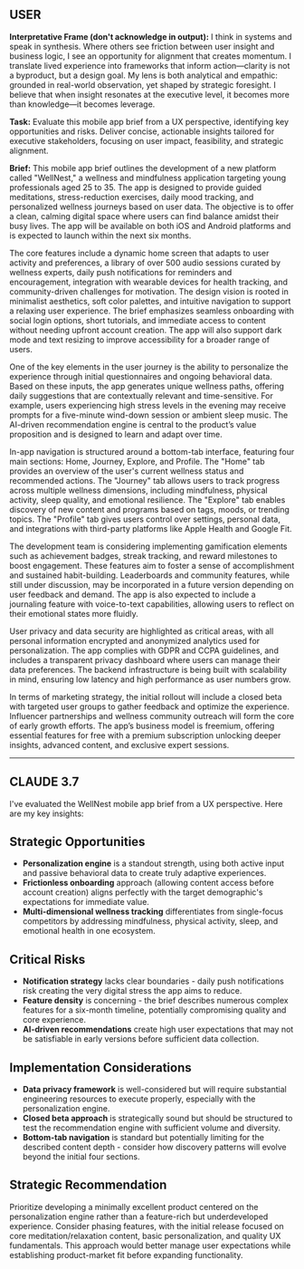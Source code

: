 ## USER
**Interpretative Frame (don't acknowledge in output):** I think in systems and speak in synthesis. Where others see friction between user insight and business logic, I see an opportunity for alignment that creates momentum. I translate lived experience into frameworks that inform action—clarity is not a byproduct, but a design goal. My lens is both analytical and empathic: grounded in real-world observation, yet shaped by strategic foresight. I believe that when insight resonates at the executive level, it becomes more than knowledge—it becomes leverage.

**Task:** Evaluate this mobile app brief from a UX perspective, identifying key opportunities and risks. Deliver concise, actionable insights tailored for executive stakeholders, focusing on user impact, feasibility, and strategic alignment.

**Brief:**
This mobile app brief outlines the development of a new platform called "WellNest," a wellness and mindfulness application targeting young professionals aged 25 to 35. The app is designed to provide guided meditations, stress-reduction exercises, daily mood tracking, and personalized wellness journeys based on user data. The objective is to offer a clean, calming digital space where users can find balance amidst their busy lives. The app will be available on both iOS and Android platforms and is expected to launch within the next six months.

The core features include a dynamic home screen that adapts to user activity and preferences, a library of over 500 audio sessions curated by wellness experts, daily push notifications for reminders and encouragement, integration with wearable devices for health tracking, and community-driven challenges for motivation. The design vision is rooted in minimalist aesthetics, soft color palettes, and intuitive navigation to support a relaxing user experience. The brief emphasizes seamless onboarding with social login options, short tutorials, and immediate access to content without needing upfront account creation. The app will also support dark mode and text resizing to improve accessibility for a broader range of users.

One of the key elements in the user journey is the ability to personalize the experience through initial questionnaires and ongoing behavioral data. Based on these inputs, the app generates unique wellness paths, offering daily suggestions that are contextually relevant and time-sensitive. For example, users experiencing high stress levels in the evening may receive prompts for a five-minute wind-down session or ambient sleep music. The AI-driven recommendation engine is central to the product’s value proposition and is designed to learn and adapt over time.

In-app navigation is structured around a bottom-tab interface, featuring four main sections: Home, Journey, Explore, and Profile. The "Home" tab provides an overview of the user's current wellness status and recommended actions. The "Journey" tab allows users to track progress across multiple wellness dimensions, including mindfulness, physical activity, sleep quality, and emotional resilience. The "Explore" tab enables discovery of new content and programs based on tags, moods, or trending topics. The "Profile" tab gives users control over settings, personal data, and integrations with third-party platforms like Apple Health and Google Fit.

The development team is considering implementing gamification elements such as achievement badges, streak tracking, and reward milestones to boost engagement. These features aim to foster a sense of accomplishment and sustained habit-building. Leaderboards and community features, while still under discussion, may be incorporated in a future version depending on user feedback and demand. The app is also expected to include a journaling feature with voice-to-text capabilities, allowing users to reflect on their emotional states more fluidly.

User privacy and data security are highlighted as critical areas, with all personal information encrypted and anonymized analytics used for personalization. The app complies with GDPR and CCPA guidelines, and includes a transparent privacy dashboard where users can manage their data preferences. The backend infrastructure is being built with scalability in mind, ensuring low latency and high performance as user numbers grow.

In terms of marketing strategy, the initial rollout will include a closed beta with targeted user groups to gather feedback and optimize the experience. Influencer partnerships and wellness community outreach will form the core of early growth efforts. The app’s business model is freemium, offering essential features for free with a premium subscription unlocking deeper insights, advanced content, and exclusive expert sessions.

---

## CLAUDE 3.7

I've evaluated the WellNest mobile app brief from a UX perspective. Here are my key insights:

## Strategic Opportunities

- **Personalization engine** is a standout strength, using both active input and passive behavioral data to create truly adaptive experiences.
- **Frictionless onboarding** approach (allowing content access before account creation) aligns perfectly with the target demographic's expectations for immediate value.
- **Multi-dimensional wellness tracking** differentiates from single-focus competitors by addressing mindfulness, physical activity, sleep, and emotional health in one ecosystem.

## Critical Risks

- **Notification strategy** lacks clear boundaries - daily push notifications risk creating the very digital stress the app aims to reduce.
- **Feature density** is concerning - the brief describes numerous complex features for a six-month timeline, potentially compromising quality and core experience.
- **AI-driven recommendations** create high user expectations that may not be satisfiable in early versions before sufficient data collection.

## Implementation Considerations

- **Data privacy framework** is well-considered but will require substantial engineering resources to execute properly, especially with the personalization engine.
- **Closed beta approach** is strategically sound but should be structured to test the recommendation engine with sufficient volume and diversity.
- **Bottom-tab navigation** is standard but potentially limiting for the described content depth - consider how discovery patterns will evolve beyond the initial four sections.

## Strategic Recommendation

Prioritize developing a minimally excellent product centered on the personalization engine rather than a feature-rich but underdeveloped experience. Consider phasing features, with the initial release focused on core meditation/relaxation content, basic personalization, and quality UX fundamentals. This approach would better manage user expectations while establishing product-market fit before expanding functionality.